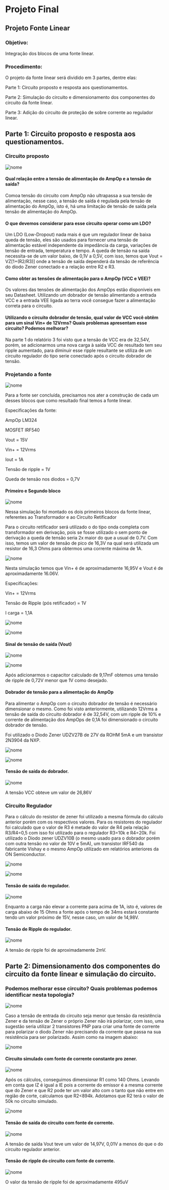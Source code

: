 # Projeto Final

## Projeto Fonte Linear

### Objetivo:

Integração dos blocos de uma fonte linear.

### Procedimento:

O projeto da fonte linear será dividido em 3 partes, dentre elas:

Parte 1: Circuito proposto e resposta aos questionamentos.

Parte 2: Simulação do circuito e dimensionamento dos componentes do circuito da fonte linear.

Parte 3: Adição do circuito de proteção de sobre corrente ao regulador linear.

## Parte 1: Circuito proposto e resposta aos questionamentos.

### Circuito proposto

![nome](/relatorio_eletronica_1/fonte1.png)

#### Qual relação entre a tensão de alimentação do AmpOp e a tensão de saída?

Comoa tensão do circuito com AmpOp não ultrapassa a sua tensão de alimentação, nesse caso, a tensão de saída é regulada pela tensão de alimentação do AmpOp, isto é, há uma limitação de tensão de saída pela tensão de alimentação do AmpOp.

#### O que devemos considerar para esse circuito operar como um LDO?

Um LDO (Low-Dropout) nada mais é que um regulador linear de baixa queda de tensão, eles são usados para fornecer uma tensão de alimentação estável independente da impedância da carga, variações de tensão de entrada, temperatura e tempo. A queda de tensão na saída necessita-se de um valor baixo, de 0,1V a 0,5V, com isso, temos que Vout = VZ[1+(R2/R3)] onde a tensão de saída dependerá da tensão de referência do diodo Zener conectado e a relação entre R2 e R3.

#### Como obter as tensões de alimentação para o AmpOp (VCC e VEE)?

Os valores das tensões de alimentação dos AmpOps estão disponíveis em seu Datasheet. Utilizando um dobrador de tensão alimentando a entrada VCC e a entrada VEE ligada ao terra você consegue fazer a alimentação correta para o circuito.


#### Utilizando o circuito dobrador de tensão, qual valor de VCC você obtêm para um sinal Vin+ de 12Vrms? Quais problemas apresentam esse circuito? Podemos melhorar?

Na parte 1 do relatório 3 foi visto que a tensão de VCC era de 32,54V, porém, se adicionarmos uma nova carga à saída VCC de resultado tem seu ripple aumentado, para diminuir esse ripple resultante se utiliza de um circuito regulador do tipo serie conectado após o circuito dobrador de tensão.

### Projetando a fonte

![nome](/relatorio_eletronica_1/blocofonte.png)

Para a fonte ser concluída, precisamos nos ater a construção de cada um desses blocos que como resultado final temos a fonte linear.

Especificações da fonte:

AmpOp LM324

MOSFET IRF540

Vout = 15V

Vin+ = 12Vrms

Iout = 1A

Tensão de ripple = 1V

Queda de tensão nos diodos = 0,7V

#### Primeiro e Segundo bloco

![nome](/relatorio_eletronica_1/simuladson.png)

Nessa simulação foi montado os dois primeiros blocos da fonte linear, referentes ao Transformador e ao Circuito Retificador

Para o circuito retificador será utilizado o do tipo onda completa com transformador em derivação, pois se fosse utilizado o sem ponto de derivação a queda de tensão seria 2x maior do que a usual de 0.7V. Com isso, temos um valor de tensão de pico de 16,3V na qual será utilizada um resistor de 16,3 Ohms para obtermos uma corrente máxima de 1A.

![nome](/relatorio_eletronica_1/voutvin.png)

Nesta simulação temos que Vin+ é de aproximadamente 16,95V e Vout é de aproximadamente 16.06V.

Especificações:

Vin+ = 12Vrms

Tensão de Ripple (pós retificador) = 1V

I carga = 1,1A

![nome](/relatorio_eletronica_1/capacifiltro.png)


![nome](/relatorio_eletronica_1/comcapa.png)

#### Sinal de tensão de saída (Vout)

![nome](/relatorio_eletronica_1/ripleson.png)

![nome](/relatorio_eletronica_1/rip.png)

Após adicionarmos o capacitor calculado de 9,17mF obtemos uma tensão de ripple de 0,72V menor que 1V como desejado.

#### Dobrador de tensão para a alimentação do AmpOp

Para alimentar o AmpOp com o circuito dobrador de tensão é necessário dimensionar o mesmo. Como foi visto anteriormente, utilizando 12Vrms a tensão de saída do circuito dobrador é de 32,54V, com um ripple de 10% e corrente de alimentação dos AmpOps de 0,1A foi dimensionado o circuito dobrador de tensão.

Foi utilizado o Diodo Zener UDZV27B de 27V da ROHM 5mA e um transistor 2N3904 da NXP.

![nome](/relatorio_eletronica_1/capaci1.png)

![nome](/relatorio_eletronica_1/dobradorr.png)

#### Tensão de saída do dobrador.

![nome](/relatorio_eletronica_1/dobrador.png)

A tensão VCC obteve um valor de 26,86V

### Circuito Regulador

Para o cálculo do resistor de zener foi utilizado a mesma fórmula do cálculo anterior porém com os respectivos valores.
Para os resistores do regulador foi calculado que o valor de R3 é metade do valor de R4 pela relação R3/R4=0,5 com isso foi utilizado para o regulador R3=10k e R4=20k.
Foi utilizado o Diodo zener UDZV10B (o mesmo usado para o dobrador porém com outra tensão no valor de 10V e 5mA), um transistor IRF540 da fabricante Vishay e o mesmo AmpOp utilizado em relatórios anteriores da ON Semiconductor.

![nome](/relatorio_eletronica_1/capaci2.png)

![nome](/relatorio_eletronica_1/regulador1.png)

#### Tensão de saída do regulador.

![nome](/relatorio_eletronica_1/consta.png)

Enquanto a carga não elevar a corrente para acima de 1A, isto é, valores de carga abaixo de 15 Ohms a fonte após o tempo de 34ms estará constante tendo um valor próximo de 15V, nesse caso, um valor de 14,98V.

#### Tensão de Ripple do regulador.

![nome](/relatorio_eletronica_1/ripleregulador1.png)

A tensão de ripple foi de aproximadamente 2mV.


## Parte 2: Dimensionamento dos componentes do circuito da fonte linear e simulação do circuito.

### Podemos melhorar esse circuito? Quais problemas podemos identificar nesta topologia?

![nome](/relatorio_eletronica_1/figura111.png)

Caso a tensão de entrada do circuito seja menor que tensão da resistência Zener e da tensão de Zener o próprio Zener não irá polarizar, com isso, uma sugestão seria utilizar 2 transistores PNP para criar uma fonte de corrente para polarizar o diodo Zener não precisando da corrente que passa na sua resistência para ser polarizado.
Assim como na imagem abaixo:

![nome](/relatorio_eletronica_1/sobrec.png)

#### Circuito simulado com fonte de corrente constante pro zener.

![nome](/relatorio_eletronica_1/calculor1.png)

Após os cálculos, conseguimos dimensionar R1 como 140 Ohms.
Levando em conta que IZ é igual a IE pois a corrente do emissor é a mesma corrente que do Zener e que R2 pode ter um valor alto com o tanto que não entre em região de corte, calculamos que R2<894k. Adotamos que R2 terá o valor de 50k no circuito simulado.

![nome](/relatorio_eletronica_1/figura1112.png)

#### Tensão de saída do circuito com fonte de corrente.

![nome](/relatorio_eletronica_1/tensaode.png)

A tensão de saída Vout teve um valor de 14,97V, 0,01V a menos do que o do circuito regulador anterior.

#### Tensão de ripple do circuito com fonte de corrente.

![nome](/relatorio_eletronica_1/ripou.png)

O valor da tensão de ripple foi de aproximadamente 495uV
